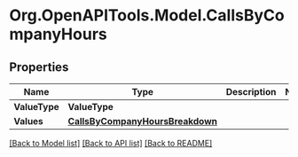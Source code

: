 
# Org.OpenAPITools.Model.CallsByCompanyHours

## Properties

Name | Type | Description | Notes
------------ | ------------- | ------------- | -------------
**ValueType** | **ValueType** |  | 
**Values** | [**CallsByCompanyHoursBreakdown**](CallsByCompanyHoursBreakdown.md) |  | 

[[Back to Model list]](../README.md#documentation-for-models)
[[Back to API list]](../README.md#documentation-for-api-endpoints)
[[Back to README]](../README.md)

